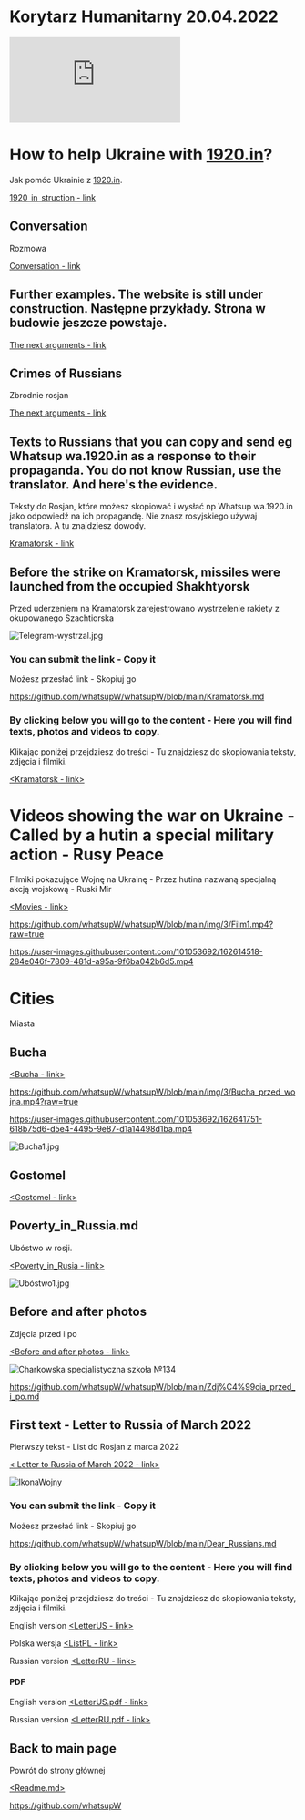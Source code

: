 # Korytarz Humanitarny 20.04.2022

![Korytarz Humanitarny - link](https://github.com/whatsupW/whatsupW/blob/main/Korytarz_humanitarny.md)

#  How to help Ukraine with [1920.in](https://1920.in)?
Jak pomóc Ukrainie z [1920.in](https://1920.in).

[1920_in_struction - link](https://github.com/whatsupW/whatsupW/blob/main/1920_in_struction.md)

## Conversation
Rozmowa

[Conversation - link](https://github.com/whatsupW/whatsupW/blob/main/Conversation.md)


## Further examples. The website is still under construction. Następne przykłady. Strona w budowie jeszcze powstaje.
    
[The next arguments - link](https://github.com/whatsupW/whatsupW/blob/main/The_next_arguments.md) 
     
 
## Crimes of Russians
Zbrodnie rosjan
    
[The next arguments - link](https://github.com/whatsupW/whatsupW/blob/main/img/zbrodnie/zbrodnie.md)


## Texts to Russians that you can copy and send eg Whatsup wa.1920.in as a response to their propaganda. You do not know Russian, use the translator. And here's the evidence.

Teksty do Rosjan, które możesz skopiować i wysłać np Whatsup wa.1920.in jako odpowiedź na ich propagandę. Nie znasz rosyjskiego używaj translatora. A tu znajdziesz dowody.

[Kramatorsk - link](<https://github.com/whatsupW/whatsupW/blob/main/Kramatorsk.md>)

## Before the strike on Kramatorsk, missiles were launched from the occupied Shakhtyorsk
Przed uderzeniem na Kramatorsk zarejestrowano wystrzelenie rakiety z okupowanego Szachtiorska

![Telegram-wystrzal.jpg](https://github.com/whatsupW/whatsupW/blob/main/img/3/Telegram-wystrza%C5%82.jpg)

### You can submit the link - Copy it
Możesz przesłać link - Skopiuj go

https://github.com/whatsupW/whatsupW/blob/main/Kramatorsk.md

### By clicking below you will go to the content - Here you will find texts, photos and videos to copy.
Klikając poniżej przejdziesz do treści - Tu znajdziesz do skopiowania teksty, zdjęcia i filmiki.

[<Kramatorsk - link>](<https://github.com/whatsupW/whatsupW/blob/main/Kramatorsk.md>)

# Videos showing the war on Ukraine - Called by a hutin a special military action - Rusy Peace
Filmiki pokazujące Wojnę na Ukrainę - Przez hutina nazwaną specjalną akcją wojskową - Ruski Mir

[<Movies - link>](https://github.com/whatsupW/whatsupW/blob/main/Filmy.md)

https://github.com/whatsupW/whatsupW/blob/main/img/3/Film1.mp4?raw=true

https://user-images.githubusercontent.com/101053692/162614518-284e046f-7809-481d-a95a-9f6ba042b6d5.mp4

# Cities
Miasta

## Bucha

[<Bucha - link>](<https://github.com/whatsupW/whatsupW/blob/main/Bucha.md>)

https://github.com/whatsupW/whatsupW/blob/main/img/3/Bucha_przed_wojna.mp4?raw=true

https://user-images.githubusercontent.com/101053692/162641751-618b75d6-d5e4-4495-9e87-d1a14498d1ba.mp4


![Bucha1.jpg](https://github.com/whatsupW/whatsupW/blob/main/img/3/Bucha1.jpg?raw=true)

## Gostomel

[<Gostomel - link>](<https://github.com/whatsupW/whatsupW/blob/main/Gostomel.md>)

## Poverty_in_Russia.md
Ubóstwo w rosji.

[<Poverty_in_Rusia - link>](<https://github.com/whatsupW/whatsupW/blob/main/Poverty_in_Russia.md>)

![Ubóstwo1.jpg](https://github.com/whatsupW/whatsupW/blob/main/img/3/1roski_budynek.jpg?raw=true)

## Before and after photos
Zdjęcia przed i po

  [<Before and after photos - link>](<https://github.com/whatsupW/whatsupW/blob/main/Zdj%C4%99cia_przed_i_po.md>)
  
![Charkowska specjalistyczna szkoła №134](https://github.com/whatsupW/whatsupW/blob/main/img/1/2%20Charkowska%20specjalistyczna%20szko%C5%82a%20%E2%84%96134.png?raw=true)

https://github.com/whatsupW/whatsupW/blob/main/Zdj%C4%99cia_przed_i_po.md

## First text - Letter to Russia of March 2022
Pierwszy tekst - List do Rosjan z marca 2022

   [< Letter to Russia of March 2022 - link>](<https://github.com/whatsupW/whatsupW/blob/main/Dear_Russians.md>)
  
![IkonaWojny](https://user-images.githubusercontent.com/101053692/157290547-343ddb72-6409-4db2-bf36-9d71675e3f38.jpg)

### You can submit the link - Copy it
Możesz przesłać link - Skopiuj go

https://github.com/whatsupW/whatsupW/blob/main/Dear_Russians.md

### By clicking below you will go to the content - Here you will find texts, photos and videos to copy.
Klikając poniżej przejdziesz do treści - Tu znajdziesz do skopiowania teksty, zdjęcia i filmiki.

English version 
[<LetterUS - link>](<https://github.com/whatsupW/whatsupW/blob/main/ReadMeUS.md>) 

Polska wersja
[<ListPL - link>](<https://github.com/whatsupW/whatsupW/blob/main/ReadMePL.md>)

Russian version
[<LetterRU - link>](<https://github.com/whatsupW/whatsupW/blob/main/ReadMeRus.md>)
  
  #### PDF
English version 
[<LetterUS.pdf - link>](<https://github.com/whatsupW/whatsupW/blob/main/Dear%20RussiansUS.pdf?raw=true>) 

Russian version
[<LetterRU.pdf - link>](<https://github.com/whatsupW/whatsupW/blob/main/Dear%20RussiansRU.pdf?raw=true>)

  ## Back to main page
Powrót do strony głównej

[<Readme.md>](<https://github.com/whatsupW/whatsupW>)

https://github.com/whatsupW
